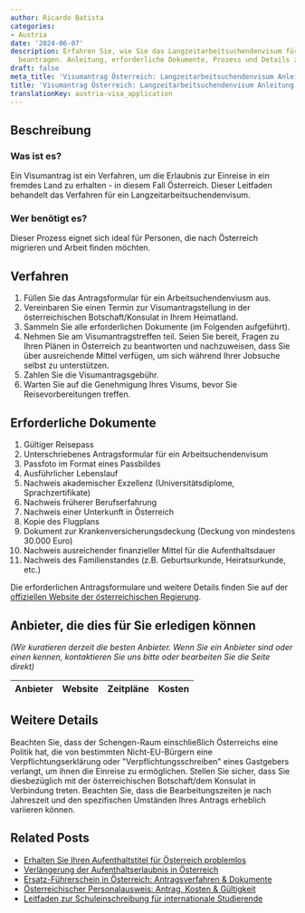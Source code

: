 ```yaml
---
author: Ricardo Batista
categories:
- Austria
date: '2024-06-07'
description: Erfahren Sie, wie Sie das Langzeitarbeitsuchendenvisum für Österreich
  beantragen. Anleitung, erforderliche Dokumente, Prozess und Details zur Visumbeantragung.
draft: false
meta_title: 'Visumantrag Österreich: Langzeitarbeitsuchendenvisum Anleitung'
title: 'Visumantrag Österreich: Langzeitarbeitsuchendenvisum Anleitung'
translationKey: austria-visa_application
---
```



## Beschreibung
### Was ist es?
Ein Visumantrag ist ein Verfahren, um die Erlaubnis zur Einreise in ein fremdes Land zu erhalten - in diesem Fall Österreich. Dieser Leitfaden behandelt das Verfahren für ein Langzeitarbeitsuchendenvisum.

### Wer benötigt es?
Dieser Prozess eignet sich ideal für Personen, die nach Österreich migrieren und Arbeit finden möchten.

## Verfahren
1. Füllen Sie das Antragsformular für ein Arbeitsuchendenviusm aus.
2. Vereinbaren Sie einen Termin zur Visumantragstellung in der österreichischen Botschaft/Konsulat in Ihrem Heimatland.
3. Sammeln Sie alle erforderlichen Dokumente (im Folgenden aufgeführt).
4. Nehmen Sie am Visumantragstreffen teil. Seien Sie bereit, Fragen zu Ihren Plänen in Österreich zu beantworten und nachzuweisen, dass Sie über ausreichende Mittel verfügen, um sich während Ihrer Jobsuche selbst zu unterstützen.
5. Zahlen Sie die Visumantragsgebühr.
6. Warten Sie auf die Genehmigung Ihres Visums, bevor Sie Reisevorbereitungen treffen.

## Erforderliche Dokumente
1. Gültiger Reisepass
2. Unterschriebenes Antragsformular für ein Arbeitsuchendenvisum
3. Passfoto im Format eines Passbildes
4. Ausführlicher Lebenslauf
5. Nachweis akademischer Exzellenz (Universitätsdiplome, Sprachzertifikate)
6. Nachweis früherer Berufserfahrung
7. Nachweis einer Unterkunft in Österreich
8. Kopie des Flugplans
9. Dokument zur Krankenversicherungsdeckung (Deckung von mindestens 30.000 Euro)
10. Nachweis ausreichender finanzieller Mittel für die Aufenthaltsdauer
11. Nachweis des Familienstandes (z.B. Geburtsurkunde, Heiratsurkunde, etc.)

Die erforderlichen Antragsformulare und weitere Details finden Sie auf der [offiziellen Website der österreichischen Regierung](https://www.bmeia.gv.at/en/travel-stay/entry-and-residence-in-austria/entry-and-visa/visa/).

## Anbieter, die dies für Sie erledigen können

_(Wir kuratieren derzeit die besten Anbieter. Wenn Sie ein Anbieter sind oder einen kennen, kontaktieren Sie uns bitte oder bearbeiten Sie die Seite direkt)_

| Anbieter | Website | Zeitpläne | Kosten |
| --------------- | --------------- | :-------------: | :-------------: |

## Weitere Details
Beachten Sie, dass der Schengen-Raum einschließlich Österreichs eine Politik hat, die von bestimmten Nicht-EU-Bürgern eine Verpflichtungserklärung oder "Verpflichtungsschreiben" eines Gastgebers verlangt, um ihnen die Einreise zu ermöglichen. Stellen Sie sicher, dass Sie diesbezüglich mit der österreichischen Botschaft/dem Konsulat in Verbindung treten. Beachten Sie, dass die Bearbeitungszeiten je nach Jahreszeit und den spezifischen Umständen Ihres Antrags erheblich variieren können.
## Related Posts

- [Erhalten Sie Ihren Aufenthaltstitel für Österreich problemlos](https://tramitit.com/de/guides/austria/aufenthaltstitel_beantragen/)
- [Verlängerung der Aufenthaltserlaubnis in Österreich](https://tramitit.com/de/guides/austria/aufenthaltstitelverlangerung/)
- [Ersatz-Führerschein in Österreich: Antragsverfahren & Dokumente](https://tramitit.com/de/guides/austria/ersatzfuhrerschein_beantragen/)
- [Österreichischer Personalausweis: Antrag, Kosten & Gültigkeit](https://tramitit.com/de/guides/austria/personalausweis_beantragen/)
- [Leitfaden zur Schuleinschreibung für internationale Studierende](https://tramitit.com/de/guides/austria/anmeldung_zur_schule/)